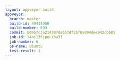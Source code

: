 ```yaml
---
layout: appveyor-build
appveyor:
  branch: master
  build-id: 49414950
  build-number: 693
  commit: b09b7c3a214387da5b7df25f0a094dee942cb501
  job-id: l4ni135jpeuiha31
  job-number: 6
  os-name: Ubuntu
  test-result: 1
---
```

